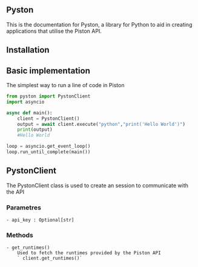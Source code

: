 ## Pyston

This is the documentation for Pyston, a library for Python to aid in creating applications that utilise the Piston API.

## Installation

##  Basic implementation
The simplest way to run a line of code in Piston
```py
from pyston import PystonClient
import asyncio

async def main():
    client = PystonClient()
    output = await client.execute("python","print('Hello World')")
    print(output)
    #Hello World

loop = asyncio.get_event_loop()
loop.run_until_complete(main())
```

## PystonClient
The PystonClient class is used to create an session to communicate with the API

### Parametres
    - api_key : Optional[str]

### Methods

    - get_runtimes()
        Used to fetch the runtimes provided by the Piston API
        ` client.get_runtimes()`
    